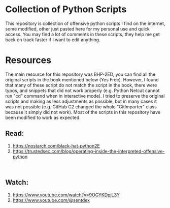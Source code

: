 # Collection of Python Scripts
This repository is collection of offensive python scripts I find on the internet, some modified, other just pasted here for my personal use and quick access. You may find a lot of comments in these scripts, they help me get back on track faster if I want to edit anything. 
 
# Resources
The main resource for this repository was BHP-2ED, you can find all the original scripts in the book mentioned below (Yes Free). However, I found that many of these script do not match the script in the book, there were typos, and snippets that did not work properly (e.g. Python Netcat cannot run "cd" command when in interactive mode). I tried to preserve the original scripts and making as less adjustments as possible, but in many cases it was not possible (e.g. GitHub C2 changed the whole "GitImporter" class because it simply did not work). Most of the scripts in this repository have been modified to work as expected.
<br>

## Read:
1. https://nostarch.com/black-hat-python2E
2. https://trustedsec.com/blog/operating-inside-the-interpreted-offensive-python
<br>

## Watch:
1. https://www.youtube.com/watch?v=9OGYKDpjL3Y
2. https://www.youtube.com/@sentdex
